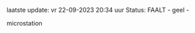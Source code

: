 laatste update: 
vr 22-09-2023 20:34   uur 
Status: FAALT - geel - 
<div class="service Y">microstation</div>